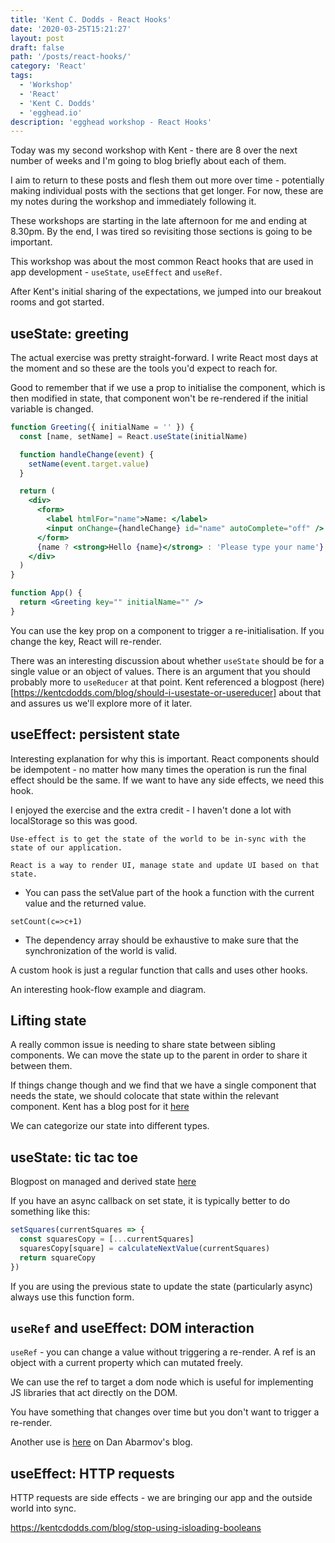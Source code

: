```yaml
---
title: 'Kent C. Dodds - React Hooks'
date: '2020-03-25T15:21:27'
layout: post
draft: false
path: '/posts/react-hooks/'
category: 'React'
tags:
  - 'Workshop'
  - 'React'
  - 'Kent C. Dodds'
  - 'egghead.io'
description: 'egghead workshop - React Hooks'
---
```


Today was my second workshop with Kent - there are 8 over the next number of weeks and I'm going to blog briefly about each of them.

I aim to return to these posts and flesh them out more over time - potentially making individual posts with the sections that get longer. For now, these are my notes during the workshop and immediately following it.

These workshops are starting in the late afternoon for me and ending at 8.30pm. By the end, I was tired so revisiting those sections is going to be important.

This workshop was about the most common React hooks that are used in app development - `useState`, `useEffect` and `useRef`.

After Kent's initial sharing of the expectations, we jumped into our breakout rooms and got started.

## useState: greeting

The actual exercise was pretty straight-forward. I write React most days at the moment and so these are the tools you'd expect to reach for.

Good to remember that if we use a prop to initialise the component, which is then modified in state, that component won't be re-rendered if the initial variable is changed.

```jsx
function Greeting({ initialName = '' }) {
  const [name, setName] = React.useState(initialName)

  function handleChange(event) {
    setName(event.target.value)
  }

  return (
    <div>
      <form>
        <label htmlFor="name">Name: </label>
        <input onChange={handleChange} id="name" autoComplete="off" />
      </form>
      {name ? <strong>Hello {name}</strong> : 'Please type your name'}
    </div>
  )
}

function App() {
  return <Greeting key="" initialName="" />
}
```

You can use the key prop on a component to trigger a re-initialisation. If you change the key, React will re-render.

There was an interesting discussion about whether `useState` should be for a single value or an object of values. There is an argument that you should probably more to `useReducer` at that point. Kent referenced a blogpost (here)[https://kentcdodds.com/blog/should-i-usestate-or-usereducer] about that and assures us we'll explore more of it later.

## useEffect: persistent state

Interesting explanation for why this is important. React components should be idempotent - no matter how many times the operation is run the final effect should be the same. If we want to have any side effects, we need this hook.

I enjoyed the exercise and the extra credit - I haven't done a lot with localStorage so this was good.

```
Use-effect is to get the state of the world to be in-sync with the state of our application.
```

```
React is a way to render UI, manage state and update UI based on that state.
```

- You can pass the setValue part of the hook a function with the current value and the returned value.

```
setCount(c=>c+1)
```

- The dependency array should be exhaustive to make sure that the synchronization of the world is valid.

A custom hook is just a regular function that calls and uses other hooks.

An interesting hook-flow example and diagram.

## Lifting state

A really common issue is needing to share state between sibling components. We can move the state up to the parent in order to share it between them.

If things change though and we find that we have a single component that needs the state, we should colocate that state within the relevant component. Kent has a blog post for it [here](https://kentcdodds.com/blog/state-colocation-will-make-your-react-app-faster)

We can categorize our state into different types.

## useState: tic tac toe

Blogpost on managed and derived state [here](https://kentcdodds.com/blog/dont-sync-state-derive-it)

If you have an async callback on set state, it is typically better to do something like this:

```js
setSquares(currentSquares => {
  const squaresCopy = [...currentSquares]
  squaresCopy[square] = calculateNextValue(currentSquares)
  return squareCopy
})
```

If you are using the previous state to update the state (particularly async) always use this function form.

## `useRef` and useEffect: DOM interaction

`useRef` - you can change a value without triggering a re-render. A ref is an object with a current property which can mutated freely.

We can use the ref to target a dom node which is useful for implementing JS libraries that act directly on the DOM.

You have something that changes over time but you don't want to trigger a re-render.

Another use is [here](https://overreacted.io/making-setinterval-declarative-with-react-hooks/) on Dan Abarmov's blog.

## useEffect: HTTP requests

HTTP requests are side effects - we are bringing our app and the outside world into sync.

https://kentcdodds.com/blog/stop-using-isloading-booleans

